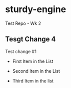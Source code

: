 # sturdy-engine
Test Repo - Wk 2
## Tesgt Change 4
Test change #1

* First Item in the List

* Second Item in the List

* Third Item in the list
